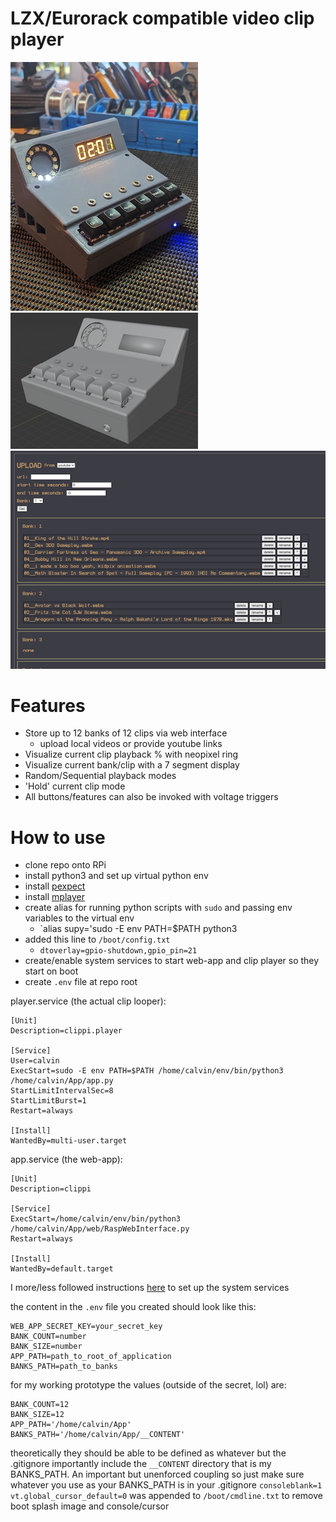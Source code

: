 # LZX/Eurorack compatible video clip player

![](https://github.com/CMorooney/clippi/blob/master/project_images/final_diagonal.jpg)
![](https://github.com/CMorooney/clippi/blob/master/project_images/blender_full_render_2.png)
![](https://github.com/CMorooney/clippi/blob/master/project_images/web_interface.png)

# Features
- Store up to 12 banks of 12 clips via web interface
  - upload local videos or provide youtube links
- Visualize current clip playback % with neopixel ring
- Visualize current bank/clip with a 7 segment display
- Random/Sequential playback modes
- 'Hold' current clip mode
- All buttons/features can also be invoked with voltage triggers

# How to use
- clone repo onto RPi
- install python3 and set up virtual python env
- install [pexpect](https://pexpect.readthedocs.io/en/stable/install.html)
- install [mplayer](http://www.mplayerhq.hu/design7/dload.html)
- create alias for running python scripts with `sudo` and passing env variables to the virtual env
  - `alias supy='sudo -E env PATH=$PATH python3
- added this line to `/boot/config.txt`
  - `dtoverlay=gpio-shutdown,gpio_pin=21`
- create/enable system services to start web-app and clip player so they start on boot
- create `.env` file at repo root

player.service (the actual clip looper):
```
[Unit]
Description=clippi.player

[Service]
User=calvin
ExecStart=sudo -E env PATH=$PATH /home/calvin/env/bin/python3 /home/calvin/App/app.py
StartLimitIntervalSec=8
StartLimitBurst=1
Restart=always

[Install]
WantedBy=multi-user.target
```

app.service (the web-app):
```
[Unit]
Description=clippi

[Service]
ExecStart=/home/calvin/env/bin/python3 /home/calvin/App/web/RaspWebInterface.py
Restart=always

[Install]
WantedBy=default.target
```

I more/less followed instructions [here](https://www.makeuseof.com/what-is-systemd-launch-programs-raspberry-pi/)
to set up the system services

the content in the `.env` file you created should look like this:
```
WEB_APP_SECRET_KEY=your_secret_key
BANK_COUNT=number
BANK_SIZE=number
APP_PATH=path_to_root_of_application
BANKS_PATH=path_to_banks
```

for my working prototype the values (outside of the secret, lol) are:
```
BANK_COUNT=12
BANK_SIZE=12
APP_PATH='/home/calvin/App'
BANKS_PATH='/home/calvin/App/__CONTENT'
```

theoretically they should be able to be defined as whatever but the .gitignore importantly include the `__CONTENT` directory that is my BANKS_PATH. An important but unenforced coupling so just make sure whatever you use as your BANKS_PATH is in your .gitignore
`consoleblank=1 vt.global_cursor_default=0` was appended to `/boot/cmdline.txt` to remove boot splash image and console/cursor
